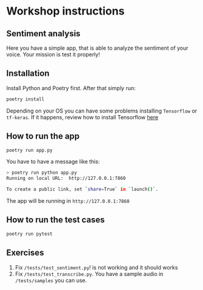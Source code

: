 # Workshop instructions

## Sentiment analysis

Here you have a simple app, that is able to analyze the sentiment of your voice. Your mission is test it properly!

## Installation

Install Python and Poetry first. After that simply run:

```bash
poetry install
```

Depending on your OS you can have some problems installing `Tensorflow` or `tf-keras`. If it happens, review how to install Tensorflow [here](https://www.tensorflow.org/install)

## How to run the app

```bash
poetry run app.py
```

You have to have a message like this:

```bash
> poetry run python app.py
Running on local URL:  http://127.0.0.1:7860

To create a public link, set `share=True` in `launch()`.
```

The app will be running in `http://127.0.0.1:7860`

## How to run the test cases

```bash
poetry run pytest
```

## Exercises

1. Fix `/tests/test_sentiment.py`! is not working and it should works
2. Fix `/tests/test_transcribe.py`. You have a sample audio in `/tests/samples` you can use.